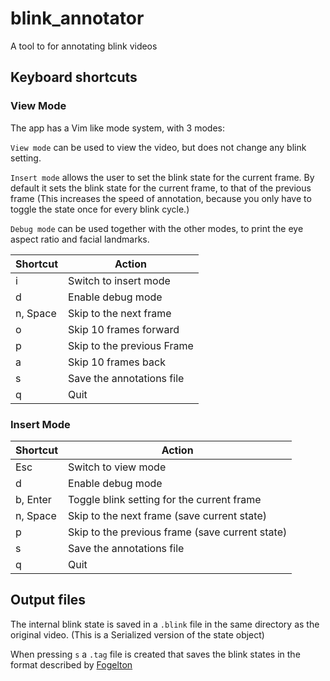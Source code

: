 # blink_annotator
A tool to for annotating blink videos

## Keyboard shortcuts

### View Mode

The app has a Vim like mode system, with 3 modes:

`View mode` can be used to view the video, but does not change any blink setting.

`Insert mode` allows the user to set the blink state for the current frame. By default it sets the blink state for the current frame, to that of the previous frame (This increases the speed of annotation, because you only have to toggle the state once for every blink cycle.)

`Debug mode` can be used together with the other modes, to print the eye aspect ratio and facial landmarks.

| Shortcut  | Action                     |
|-----------|----------------------------|
| i         | Switch to insert mode      |
| d         | Enable debug mode          |
| n, Space  | Skip to the next frame     |
| o         | Skip 10 frames forward     |
| p         | Skip to the previous Frame |
| a         | Skip 10 frames back        |
| s         | Save the annotations file  |
| q         | Quit                       |


### Insert Mode
| Shortcut | Action |
|----------|-------------------------------------------------|
| Esc      | Switch to view mode                             |
| d        | Enable debug mode                               |
| b, Enter | Toggle blink setting for the current frame      |
| n, Space | Skip to the next frame (save current state)     |
| p        | Skip to the previous frame (save current state) |
| s        | Save the annotations file                       |
| q        | Quit                                            |

## Output files

The internal blink state is saved in a `.blink` file in the same directory as the original video. (This is a Serialized version of the state object)

When pressing `s` a `.tag` file is created that saves the blink states in the format described by [Fogelton](https://www.blinkingmatters.com/research)
